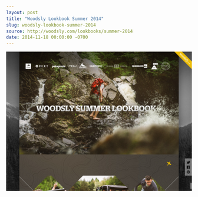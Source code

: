 ```yaml
---
layout: post 
title: "Woodsly Lookbook Summer 2014"
slug: woodsly-lookbook-summer-2014
source: http://woodsly.com/lookbooks/summer-2014
date: 2014-11-18 00:00:00 -0700
---
```


<img src="/screenshots/woodsly-lookbook-summer-2014.jpg">
